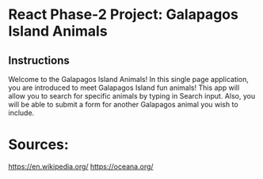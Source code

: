# React Phase-2 Project: Galapagos Island Animals

## Instructions

Welcome to the Galapagos Island Animals! In this single page application, you are introduced to meet Galapagos Island fun animals! This app will allow you to search for specific animals by typing in Search input. Also, you will be able to submit a form for another Galapagos animal you wish to include.

# Sources:

https://en.wikipedia.org/
https://oceana.org/

